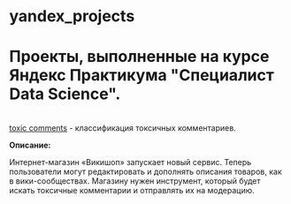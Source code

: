 # yandex_projects
<h1>Проекты, выполненные на курсе Яндекс Практикума "Специалист Data Science".</h1>
<br><a href='toxic_comm.ipynb'>toxic comments</a> - классификация токсичных комментариев.
<p><b>Описание:</b>
  <br><p>Интернет-магазин «Викишоп» запускает новый сервис. Теперь пользователи могут редактировать и дополнять описания товаров, как в вики-сообществах. Магазину нужен инструмент, который будет искать токсичные комментарии и отправлять их на модерацию.</p>
</p>
